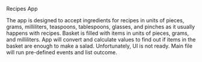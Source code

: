 Recipes App

The app is designed to accept ingredients for recipes in units of pieces, grams, milliliters, teaspoons, tablespoons,
glasses, and pinches as it usually happens with recipes. Basket is filled with items in units of pieces, grams, and
milliliters. App will convert and calculate values to find out if items in the basket are enough to make a salad.
Unfortunately, UI is not ready. Main file will run pre-defined events and list outcome.